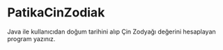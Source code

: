 # PatikaCinZodiak
 Java ile kullanıcıdan doğum tarihini alıp Çin Zodyağı değerini hesaplayan program yazınız.
